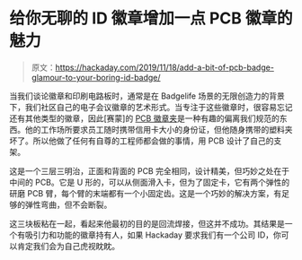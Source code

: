 # 给你无聊的 ID 徽章增加一点 PCB 徽章的魅力

> 原文：<https://hackaday.com/2019/11/18/add-a-bit-of-pcb-badge-glamour-to-your-boring-id-badge/>

当我们谈论徽章和印刷电路板时，通常是在 Badgelife 场景的无限创造力的背景下，我们社区自己的电子会议徽章的艺术形式。当专注于这些徽章时，很容易忘记还有其他类型的徽章，因此[赛蒙]的 [PCB 徽章夹](https://hackaday.io/project/168314-pcb-badge-holder)是一种有趣的偏离我们规范的东西。他的工作场所要求员工随时携带信用卡大小的身份证，但他随身携带的塑料夹坏了。所以他做了任何有自尊的工程师都会做的事情，用 PCB 设计了自己的支架。

这是一个三层三明治，正面和背面的 PCB 完全相同，设计精美，但巧妙之处在于中间的 PCB。它是 U 形的，可以从侧面滑入卡，但为了固定卡，它有两个弹性的研磨 PCB 臂，每个臂的末端都有一个小固定齿。这是一个巧妙的解决方案，有足够的弹性弯曲，但不会断裂。

这三块板粘在一起，看起来他最初的目的是回流焊接，但这并不成功。其结果是一个有吸引力和功能的徽章持有人，如果 Hackaday 要求我们有一个公司 ID，你可以肯定我们会为自己虎视眈眈。